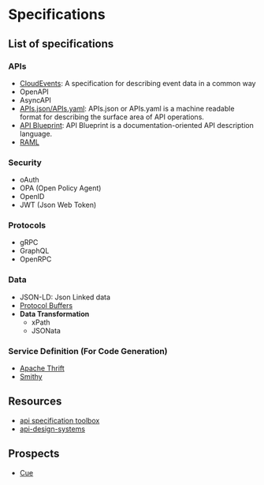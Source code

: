 # Specifications

## List of specifications

### APIs

* [CloudEvents](https://cloudevents.io/): A specification for describing event data in a common way
* OpenAPI
* AsyncAPI
* [APIs.json/APIs.yaml](https://apisjson.org/): APIs.json or APIs.yaml is a machine readable format for describing the surface area of API operations.
* [API Blueprint](https://apiblueprint.org/): API Blueprint is a documentation-oriented API description language.
* [RAML](https://raml.org/) 

### Security

* oAuth
* OPA (Open Policy Agent)
* OpenID
* JWT (Json Web Token)

### Protocols

* gRPC
* GraphQL
* OpenRPC

### Data

* JSON-LD: Json Linked data
* [Protocol Buffers](https://protobuf.dev/)
* __Data Transformation__
  * xPath
  * JSONata 

### Service Definition (For Code Generation)

* [Apache Thrift](https://thrift.apache.org/)
* [Smithy](https://smithy.io/2.0/index.html)

<!-- ---------------------------------------------------------------------- -->

## Resources

* [api specification toolbox](https://api.specificationtoolbox.com)
* [api-design-systems](https://apidesign.systems/)

## Prospects

* [Cue](https://cuelang.org/)
